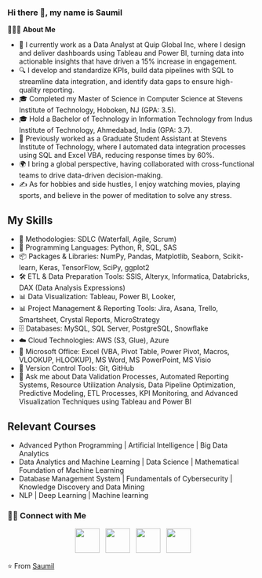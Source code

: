 ### Hi there 👋, my name is Saumil

👨🏻‍💻 **About Me**
- 💼 I currently work as a Data Analyst at Quip Global Inc, where I design and deliver dashboards using Tableau and Power BI, turning data into actionable insights that have driven a 15% increase in engagement.
- 🔍 I develop and standardize KPIs, build data pipelines with SQL to streamline data integration, and identify data gaps to ensure high-quality reporting.
- 🎓 Completed my Master of Science in Computer Science at Stevens Institute of Technology, Hoboken, NJ (GPA: 3.5).
- 🎓 Hold a Bachelor of Technology in Information Technology from Indus Institute of Technology, Ahmedabad, India (GPA: 3.7).
- 💼 Previously worked as a Graduate Student Assistant at Stevens Institute of Technology, where I automated data integration processes using SQL and Excel VBA, reducing response times by 60%.
- 🌍 I bring a global perspective, having collaborated with cross-functional teams to drive data-driven decision-making.
- ✍️ As for hobbies and side hustles, I enjoy watching movies, playing sports, and believe in the power of meditation to solve any stress.


## My Skills

- 🔧 Methodologies: SDLC (Waterfall, Agile, Scrum)
- 🐍 Programming Languages: Python, R, SQL, SAS
- 📦 Packages & Libraries: NumPy, Pandas, Matplotlib, Seaborn, Scikit-learn, Keras, TensorFlow, SciPy, ggplot2
- 🛠️ ETL & Data Preparation Tools: SSIS, Alteryx, Informatica, Databricks, DAX (Data Analysis Expressions)
- 📊 Data Visualization: Tableau, Power BI, Looker, 
- 📊 Project Management & Reporting Tools: Jira, Asana, Trello, Smartsheet, Crystal Reports, MicroStrategy
- 🗄️ Databases: MySQL, SQL Server, PostgreSQL, Snowflake
- ☁️ Cloud Technologies: AWS (S3, Glue), Azure
- 📑 Microsoft Office: Excel (VBA, Pivot Table, Power Pivot, Macros, VLOOKUP, HLOOKUP), MS Word, MS PowerPoint, MS Visio
- 🔄 Version Control Tools: Git, GitHub
- 💬 Ask me about Data Validation Processes, Automated Reporting Systems, Resource Utilization Analysis, Data Pipeline Optimization, Predictive Modeling, ETL Processes, KPI Monitoring, and Advanced Visualization Techniques using Tableau and Power BI




## Relevant Courses

- Advanced Python Programming  | Artificial Intelligence | Big Data Analytics
- Data Analytics and Machine Learning | Data Science |  Mathematical Foundation of Machine Learning
- Database Management System | Fundamentals of Cybersecurity | Knowledge Discovery and Data Mining
- NLP | Deep Learning | Machine learning


<h3> 🤝🏻 Connect with Me </h3>

<p align="center">
&nbsp; <a href="https://x.com/Saumilvtrivedi6" target="_blank" rel="noopener noreferrer"><img src="https://img.icons8.com/ios-filled/50/000000/external-link.png" width="50" /></a>
&nbsp; <a href="https://www.linkedin.com/in/saumilvtrivedi0611/" target="_blank" rel="noopener noreferrer"><img src="https://img.icons8.com/plasticine/100/000000/linkedin.png" width="50" /></a>
&nbsp; <a href="mailto:saumil39@outlook.com" target="_blank" rel="noopener noreferrer"><img src="https://img.icons8.com/color/48/000000/microsoft-outlook-2019--v1.png" width="50" /></a>
&nbsp; <a href="https://www.instagram.com/saumilvtrivedi/" target="_blank" rel="noopener noreferrer"><img src="https://img.icons8.com/ios-filled/50/000000/instagram-new.png" width="50" /></a>
</p>


⭐️ From [Saumil](https://github.com/saumilvtrivedi)
